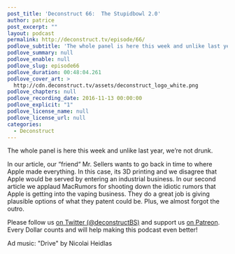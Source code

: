 ```yaml
---
post_title: 'Deconstruct 66:  The Stupidbowl 2.0'
author: patrice
post_excerpt: ""
layout: podcast
permalink: http://deconstruct.tv/episode/66/
podlove_subtitle: 'The whole panel is here this week and unlike last year, we’re not drunk.'
podlove_summary: null
podlove_enable: null
podlove_slug: episode66
podlove_duration: 00:48:04.261
podlove_cover_art: >
  http://cdn.deconstruct.tv/assets/deconstruct_logo_white.png
podlove_chapters: null
podlove_recording_date: 2016-11-13 00:00:00
podlove_explicit: "1"
podlove_license_name: null
podlove_license_url: null
categories:
  - Deconstruct
---
```

<p>The whole panel is here this week and unlike last year, we’re not drunk.</p>
<p>In our article, our “friend“ Mr. Sellers wants to go back in time to where Apple made everything.  In this case, its 3D printing and we disagree that Apple would be served by entering an industrial business.  In our second article we applaud MacRumors for shooting down the idiotic rumors that Apple is getting into the vaping business. They do a great job is giving plausible options of what they patent could be.  Plus, we almost forgot the outro.</p>
<p>
Please follow us <a href="http://twitter.com/deconstructBS">on Twitter (@deconstructBS)</a> and support us <a href="http://patreon.com/deconstruct">on Patreon</a>. Every Dollar counts and will help making this podcast even better!
</p>
<p>Ad music: "Drive" by Nicolai Heidlas</p>